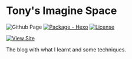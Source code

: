 # Tony's Imagine Space
![Github Page](https://github.com/syntony666/blog/actions/workflows/deploy.yml/badge.svg)
[![Package - Hexo](https://img.shields.io/github/package-json/dependency-version/syntony666/blog/hexo?color=informational)](https://www.npmjs.com/package/hexo)
[![License](https://img.shields.io/badge/License-MIT-blue)](#license)


[![View Site](https://img.shields.io/badge/View_site-Tony's_Imagine_Space-834abe?style=for-the-badge)](https://syntony666.github.io/blog/)

The blog with what I learnt and some techniques.
